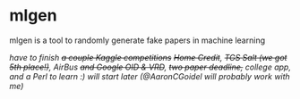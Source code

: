 # mlgen
mlgen is a tool to randomly generate fake papers in machine learning

*have to finish ~~a couple Kaggle competitions~~ ~~Home Credit~~, ~~TGS Salt (we got 5th place!)~~, AirBus ~~and Google OID & VRD~~, ~~two paper deadline,~~ college app, and a Perl to learn :) will start later*
*(@AaronCGoidel will probably work with me)*
